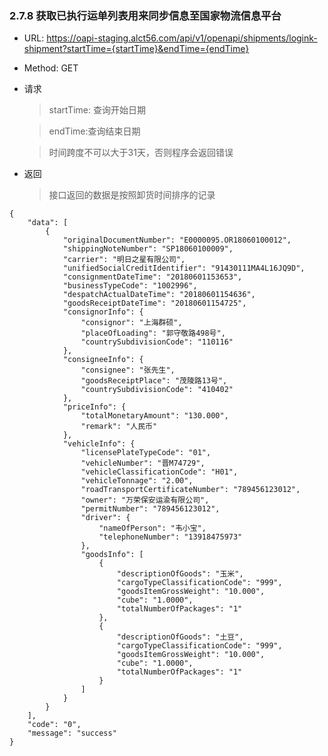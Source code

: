 ### 2.7.8 获取已执行运单列表用来同步信息至国家物流信息平台

* URL: https://oapi-staging.alct56.com/api/v1/openapi/shipments/logink-shipment?startTime={startTime}&endTime={endTime}

* Method: GET


* 请求
  >startTime: 查询开始日期
  
  >endTime:查询结束日期
  
  >时间跨度不可以大于31天，否则程序会返回错误


* 返回
  >接口返回的数据是按照卸货时间排序的记录

```
{
	"data": [
		{
			"originalDocumentNumber": "E0000095.OR18060100012",
			"shippingNoteNumber": "SP18060100009",
			"carrier": "明日之星有限公司",
			"unifiedSocialCreditIdentifier": "91430111MA4L16JQ9D",
			"consignmentDateTime": "20180601153653",
			"businessTypeCode": "1002996",
			"despatchActualDateTime": "20180601154636",
			"goodsReceiptDateTime": "20180601154725",
			"consignorInfo": {
				"consignor": "上海群硕",
				"placeOfLoading": "郭守敬路498号",
				"countrySubdivisionCode": "110116"
			},
			"consigneeInfo": {
				"consignee": "张先生",
				"goodsReceiptPlace": "茂陵路13号",
				"countrySubdivisionCode": "410402"
			},
			"priceInfo": {
				"totalMonetaryAmount": "130.000",
				"remark": "人民币"
			},
			"vehicleInfo": {
				"licensePlateTypeCode": "01",
				"vehicleNumber": "晋M74729",
				"vehicleClassificationCode": "H01",
				"vehicleTonnage": "2.00",
				"roadTransportCertificateNumber": "789456123012",
				"owner": "万荣保安运渝有限公司",
				"permitNumber": "789456123012",
				"driver": {
					"nameOfPerson": "韦小宝",
					"telephoneNumber": "13918475973"
				},
				"goodsInfo": [
					{
						"descriptionOfGoods": "玉米",
						"cargoTypeClassificationCode": "999",
						"goodsItemGrossWeight": "10.000",
						"cube": "1.0000",
						"totalNumberOfPackages": "1"
					},
					{
						"descriptionOfGoods": "土豆",
						"cargoTypeClassificationCode": "999",
						"goodsItemGrossWeight": "10.000",
						"cube": "1.0000",
						"totalNumberOfPackages": "1"
					}
				]
			}
		}
	],
	"code": "0",
	"message": "success"
}
```

